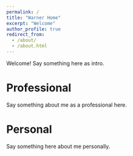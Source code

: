 ```yaml
---
permalink: /
title: "Warner Home"
excerpt: "Welcome"
author_profile: true
redirect_from: 
  - /about/
  - /about.html
---
```


Welcome!  Say something here as intro.

Professional
======

Say something about me as a professional here.

Personal
======

Say something here about me personally.


